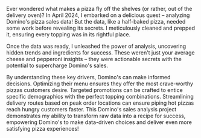 Ever wondered what makes a pizza fly off the shelves (or rather, out of the delivery oven)? In April 2024, I embarked on a delicious quest – analyzing Domino's pizza sales data! But the data, like a half-baked pizza, needed some work before revealing its secrets. I meticulously cleaned and prepped it, ensuring every topping was in its rightful place.

Once the data was ready, I unleashed the power of analysis, uncovering hidden trends and ingredients for success. These weren't just your average cheese and pepperoni insights – they were actionable secrets with the potential to supercharge Domino's sales.

By understanding these key drivers, Domino's can make informed decisions. Optimizing their menu ensures they offer the most crave-worthy pizzas customers desire. Targeted promotions can be crafted to entice specific demographics with the perfect topping combinations. Streamlining delivery routes based on peak order locations can ensure piping hot pizzas reach hungry customers faster. This Domino's sales analysis project demonstrates my ability to transform raw data into a recipe for success, empowering Domino's to make data-driven choices and deliver even more satisfying pizza experiences!
